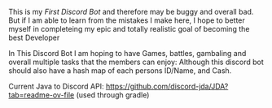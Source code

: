 This is my *First Discord Bot* and therefore may be buggy and overall bad.
But if I am able to learn from the mistakes I make here, I hope to better myself in completeing my epic and totally realistic goal of becoming the best Developer

In This Discord Bot I am hoping to have Games, battles, gambaling and overall multiple tasks that the members can enjoy:
Although this discord bot should also have a hash map of each persons ID/Name, and Cash.

Current Java to Discord API:
https://github.com/discord-jda/JDA?tab=readme-ov-file
(used through gradle)

